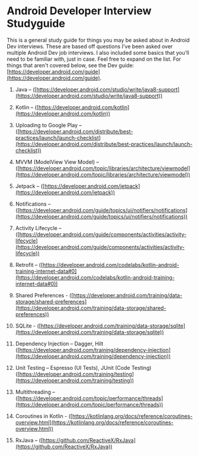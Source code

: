 # Android Developer Interview Studyguide
This is a general study guide for things you may be asked about in Android Dev interviews. These are based off questions I've been asked over multiple 
Android Dev job interviews. I also included some basics that you'll need to be familiar with, just in case. Feel free to expand on the list.
For things that aren't covered below, see the Dev guide: [https://developer.android.com/guide](https://developer.android.com/guide). 

1. Java – ([https://developer.android.com/studio/write/java8-support](https://developer.android.com/studio/write/java8-support))

2. Kotlin – ([https://developer.android.com/kotlin](https://developer.android.com/kotlin))

3. Uploading to Google Play – ([https://developer.android.com/distribute/best-practices/launch/launch-checklist](https://developer.android.com/distribute/best-practices/launch/launch-checklist)) 

4. MVVM (ModelView View Model) – ([https://developer.android.com/topic/libraries/architecture/viewmodel](https://developer.android.com/topic/libraries/architecture/viewmodel))

5. Jetpack – ([https://developer.android.com/jetpack](https://developer.android.com/jetpack))

6. Notifications – ([https://developer.android.com/guide/topics/ui/notifiers/notifications](https://developer.android.com/guide/topics/ui/notifiers/notifications))

7. Activity Lifecycle – ([https://developer.android.com/guide/components/activities/activity-lifecycle](https://developer.android.com/guide/components/activities/activity-lifecycle))

8. Retrofit – ([https://developer.android.com/codelabs/kotlin-android-training-internet-data#0](https://developer.android.com/codelabs/kotlin-android-training-internet-data#0))

9. Shared Preferences - ([https://developer.android.com/training/data-storage/shared-preferences](https://developer.android.com/training/data-storage/shared-preferences))

10. SQLite - ([https://developer.android.com/training/data-storage/sqlite](https://developer.android.com/training/data-storage/sqlite))

11. Dependency Injection – Dagger, Hilt ([https://developer.android.com/training/dependency-injection](https://developer.android.com/training/dependency-injection))

12. Unit Testing – Espresso (UI Tests), JUnit (Code Testing) ([https://developer.android.com/training/testing](https://developer.android.com/training/testing))

13. Multithreading – ([https://developer.android.com/topic/performance/threads](https://developer.android.com/topic/performance/threads))

14. Coroutines in Kotlin - ([https://kotlinlang.org/docs/reference/coroutines-overview.html](https://kotlinlang.org/docs/reference/coroutines-overview.html))

15. RxJava – ([https://github.com/ReactiveX/RxJava](https://github.com/ReactiveX/RxJava))

